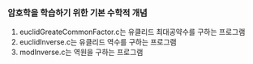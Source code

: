 ### 암호학을 학습하기 위한 기본 수학적 개념
1. euclidGreateCommonFactor.c는 유클리드 최대공약수를 구하는 프로그램 
2. euclidInverse.c는 유클리드 역수를 구하는 프로그램 
3. modInverse.c는 역원을 구하는 프로그램
